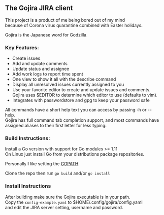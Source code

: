 ## The Gojira JIRA client

This project is a product of me being bored out of my mind<br/>
because of Corona virus quarantine combined with Easter holidays.

Gojira is the Japanese word for Godzilla.

### Key Features:
  - Create issues
  - Add and update comments
  - Update status and assignee
  - Add work logs to report time spent
  - One view to show it all with the describe command
  - Display all unresolved issues currently assigned to you
  - Use your favorite editor to create and update issues and comments. Gojira uses
$EDITOR to determine which editor to use (defaults to vim).
  - Integrates with passwordstore and gpg to keep your password safe

All commands have a short help text you can access by passing -h or --help.<br/>
Gojira has full command tab completion support, and most commands have<br/>
assigned aliases to their first letter for less typing.


### Build Instructions:
Install a Go version with support for Go modules >= 1.11<br/>
On Linux just install Go from your distributions package repositories.

Personally I like setting the [GOPATH](https://github.com/golang/go/wiki/SettingGOPATH)


Clone the repo then run `go build` and/or `go install`


### Install Instructions
After building make sure the Gojira executable is in your path.<br/>
Copy the `config-example.yaml` to $HOME/.config/gojira/config.yaml<br/>
and edit the JIRA server setting, username and password.<br/>
